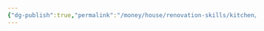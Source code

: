 ```yaml
---
{"dg-publish":true,"permalink":"/money/house/renovation-skills/kitchen/kitchen/","tags":["oakmore"],"created":"Jun 03, 2023, 4:16 PM"}
---
```



